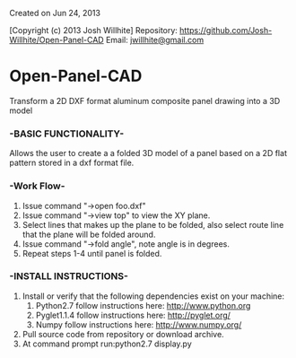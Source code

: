 Created on Jun 24, 2013

[Copyright (c) 2013 Josh Willhite]
 Repository: https://github.com/Josh-Willhite/Open-Panel-CAD Email: jwillhite@gmail.com

# Open-Panel-CAD

Transform a 2D DXF format aluminum composite panel drawing into a 3D model

### -BASIC FUNCTIONALITY-

Allows the user to create a a folded 3D model of a panel based on a 2D flat pattern stored in a dxf format file.

### -Work Flow-

1. Issue command "->open foo.dxf"
2. Issue command "->view top" to view the XY plane.
3. Select lines that makes up the plane to be folded, also select route line that the plane will be folded around.
4. Issue command "->fold angle", note angle is in degrees.
5. Repeat steps 1-4 until panel is folded.

### -INSTALL INSTRUCTIONS-

1. Install or verify that the following dependencies exist on your machine:
    1. Python2.7 follow instructions here: http://www.python.org
    2. Pyglet1.1.4 follow instructions here: http://pyglet.org/
    3. Numpy follow instructions here: http://www.numpy.org/
2. Pull source code from repository or download archive.
3. At command prompt run:python2.7 display.py


